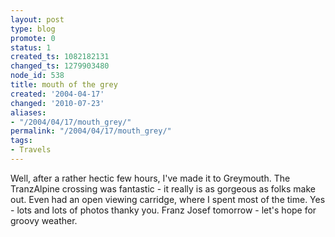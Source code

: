 ```yaml
---
layout: post
type: blog
promote: 0
status: 1
created_ts: 1082182131
changed_ts: 1279903480
node_id: 538
title: mouth of the grey
created: '2004-04-17'
changed: '2010-07-23'
aliases:
- "/2004/04/17/mouth_grey/"
permalink: "/2004/04/17/mouth_grey/"
tags:
- Travels
---
```

Well, after a rather hectic few hours, I've made it to Greymouth.  The TranzAlpine crossing was fantastic - it really is as gorgeous as folks make out.  Even had an open viewing carridge, where I spent most of the time.  Yes - lots and lots of photos thanky you.  Franz Josef tomorrow - let's hope for groovy weather.
